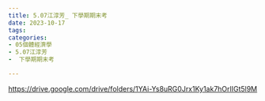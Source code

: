 ```yaml
---
title: 5.07江淳芳_ 下學期期末考
date: 2023-10-17
tags: 
categories:
- 05個體經濟學
- 5.07江淳芳
-  下學期期末考

---
```

https://drive.google.com/drive/folders/1YAi-Ys8uRG0Jrx1Ky1ak7hOrlIGt5l9M
